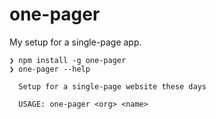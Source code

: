 # one-pager

My setup for a single-page app.

```
❯ npm install -g one-pager
❯ one-pager --help

  Setup for a single-page website these days

  USAGE: one-pager <org> <name>
```

